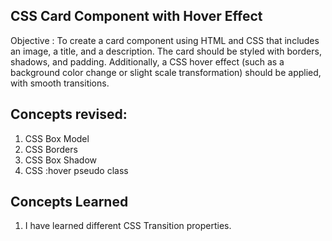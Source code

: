## CSS Card Component with Hover Effect

Objective : To create a card component using HTML and CSS that includes an image, a title, and a description. The card should be styled with borders, shadows, and padding. Additionally, a CSS hover effect (such as a background color change or slight scale transformation) should be applied, with smooth transitions.

## Concepts revised:

1. CSS Box Model
2. CSS Borders
3. CSS Box Shadow
4. CSS :hover pseudo class

## Concepts Learned
1. I have learned different CSS Transition properties.
